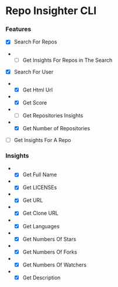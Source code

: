 # Repo Insighter CLI

### Features
- [x] Search For Repos
- * [ ] Get Insights For Repos in The Search
- [x] Search For User
- * [x] Get Html Url
- * [x] Get Score
- * [ ] Get Repositories Insights
- * [x] Get Number of Repositories
- [ ] Get Insights For A Repo

### Insights
- * [x] Get Full Name
- * [x] Get LICENSEs
- * [x] Get URL
- * [x] Get Clone URL
- * [x] Get Languages
- * [x] Get Numbers Of Stars
- * [x] Get Numbers Of Forks
- * [x] Get Numbers Of Watchers
- * [x] Get Description
